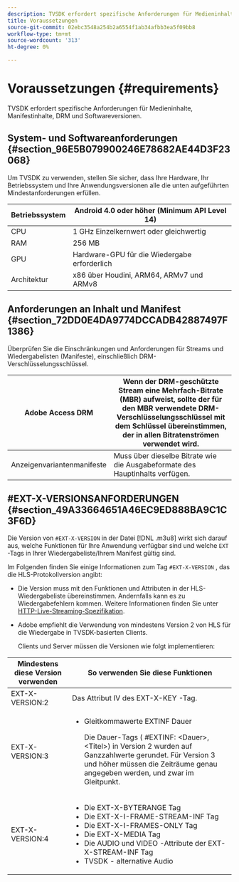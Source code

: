 ```yaml
---
description: TVSDK erfordert spezifische Anforderungen für Medieninhalte, Manifestinhalte, DRM und Softwareversionen.
title: Voraussetzungen
source-git-commit: 02ebc3548a254b2a6554f1ab34afbb3ea5f09bb8
workflow-type: tm+mt
source-wordcount: '313'
ht-degree: 0%

---
```


# Voraussetzungen {#requirements}

TVSDK erfordert spezifische Anforderungen für Medieninhalte, Manifestinhalte, DRM und Softwareversionen.

## System- und Softwareanforderungen {#section_96E5B079900246E78682AE44D3F23068}

Um TVSDK zu verwenden, stellen Sie sicher, dass Ihre Hardware, Ihr Betriebssystem und Ihre Anwendungsversionen alle die unten aufgeführten Mindestanforderungen erfüllen.

| Betriebssystem | Android 4.0 oder höher (Minimum API Level 14) |
|---|---|
| CPU | 1 GHz Einzelkernwert oder gleichwertig |
| RAM | 256 MB |
| GPU | Hardware-GPU für die Wiedergabe erforderlich |
| Architektur | x86 über Houdini, ARM64, ARMv7 und ARMv8 |

## Anforderungen an Inhalt und Manifest {#section_72DD0E4DA9774DCCADB42887497F1386}

Überprüfen Sie die Einschränkungen und Anforderungen für Streams und Wiedergabelisten (Manifeste), einschließlich DRM-Verschlüsselungsschlüssel.

| Adobe Access DRM | Wenn der DRM-geschützte Stream eine Mehrfach-Bitrate (MBR) aufweist, sollte der für den MBR verwendete DRM-Verschlüsselungsschlüssel mit dem Schlüssel übereinstimmen, der in allen Bitratenströmen verwendet wird. |
|---|---|
| Anzeigenvariantenmanifeste | Muss über dieselbe Bitrate wie die Ausgabeformate des Hauptinhalts verfügen. |

## #EXT-X-VERSIONSANFORDERUNGEN {#section_49A33664651A46EC9ED888BA9C1C3F6D}

Die Version von `#EXT-X-VERSION` in der Datei [!DNL .m3u8] wirkt sich darauf aus, welche Funktionen für Ihre Anwendung verfügbar sind und welche `EXT` -Tags in Ihrer Wiedergabeliste/Ihrem Manifest gültig sind.

Im Folgenden finden Sie einige Informationen zum Tag `#EXT-X-VERSION` , das die HLS-Protokollversion angibt:

* Die Version muss mit den Funktionen und Attributen in der HLS-Wiedergabeliste übereinstimmen. Andernfalls kann es zu Wiedergabefehlern kommen. Weitere Informationen finden Sie unter [HTTP-Live-Streaming-Spezifikation](https://datatracker.ietf.org/doc/draft-pantos-http-live-streaming/?include_text=1).
* Adobe empfiehlt die Verwendung von mindestens Version 2 von HLS für die Wiedergabe in TVSDK-basierten Clients.

  Clients und Server müssen die Versionen wie folgt implementieren:

<table frame="all" colsep="1" rowsep="1" id="table_62EB98EDD9DE49EC84CB1C7D59BC40E6"> 
 <thead> 
  <tr rowsep="1"> 
   <th colname="1" class="entry"> Mindestens diese Version verwenden </th> 
   <th colname="2" class="entry"> So verwenden Sie diese Funktionen </th> 
  </tr> 
 </thead>
 <tbody> 
  <tr rowsep="1"> 
   <td colname="1"> <span class="codeph"> EXT-X-VERSION:2 </span> </td> 
   <td colname="2"> Das Attribut IV des <span class="codeph"> EXT-X-KEY </span> -Tag. </td> 
  </tr> 
  <tr rowsep="1"> 
   <td colname="1"> <span class="codeph"> EXT-X-VERSION:3 </span> </td> 
   <td colname="2"> 
    <ul id="ul_C9500D3F934848639C204BF248F139FF"> 
     <li id="li_535A7E3FABCB46FE872A7EA5DE2A1784">Gleitkommawerte <span class="codeph"> EXTINF </span> Dauer <p>Die Dauer-Tags ( <span class="codeph"> #EXTINF: </span>&lt;Dauer&gt;,&lt;Titel&gt;) in Version 2 wurden auf Ganzzahlwerte gerundet. Für Version 3 und höher müssen die Zeiträume genau angegeben werden, und zwar im Gleitpunkt. </p> </li> 
    </ul> </td> 
  </tr> 
  <tr rowsep="0"> 
   <td colname="1"> <span class="codeph"> EXT-X-VERSION:4 </span> </td> 
   <td colname="2"> 
    <ul id="ul_3355A6CBBE2141DDB92660BB4B604D70"> 
     <li id="li_5E73D41AF6DC4CEE88D6C029FFCFC350">Die <span class="codeph"> EXT-X-BYTERANGE </span> Tag </li> 
     <li id="li_BF5141F516F749E5890860D487EB5287">Die <span class="codeph"> EXT-X-I-FRAME-STREAM-INF </span> Tag </li> 
     <li id="li_E0D399A13812499B94107CDE62998EE9">Die <span class="codeph"> EXT-X-I-FRAMES-ONLY </span> Tag </li> 
     <li id="li_A7783AFF99854EFBBAECD2967E4CBF2B">Die <span class="codeph"> EXT-X-MEDIA </span> Tag </li> 
     <li id="li_15AE652F33C1454AA90DDC65E7D6C2FD">Die <span class="codeph"> AUDIO </span> und <span class="codeph"> VIDEO </span> -Attribute der <span class="codeph"> EXT-X-STREAM-INF </span> Tag </li> 
     <li id="li_DB2A7847D5884F6E91FD9E78101FBCA5">TVSDK - alternative Audio </li> 
    </ul> </td> 
  </tr> 
 </tbody> 
</table>
